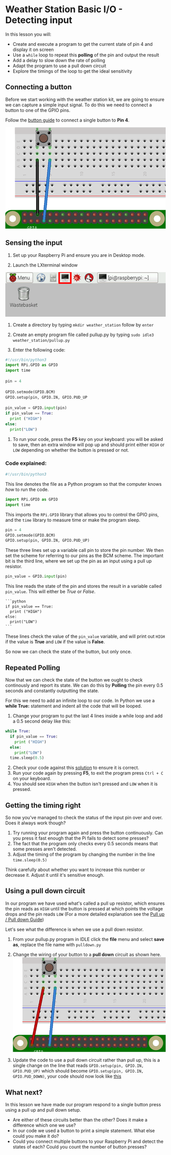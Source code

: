 # Weather Station Basic I/O - Detecting input 

In this lesson you will:

- Create and execute a program to get the current state of pin 4 and display it on screen
- Use a `while` loop to repeat this **polling** of the pin and output the result
- Add a delay to slow down the rate of polling
- Adapt the program to use a pull down circuit
- Explore the timings of the loop to get the ideal sensitivity

## Connecting a button
Before we start working with the weather station kit, we are going to ensure we can capture a simple input signal. To do this we need to connect a button to one of the GPIO pins.

 Follow the [button guide](http://raspberrypi.org/guides/gpio/button.md) to connect a single button to **Pin 4**.

![Pull up wires](images/pull_up_wire.png)

## Sensing the input

1. Set up your Raspberry Pi and ensure you are in Desktop mode.

1. Launch the LXterminal window

  ![LX Terminal](images/lxterminal.png)

1. Create a directory by typing `mkdir weather_station` follow by `enter`

1. Create an empty program file called pullup.py by typing `sudo idle3 weather_station/pullup.py`

1. Enter the following code:

```python
#!/usr/bin/python3
import RPi.GPIO as GPIO
import time

pin = 4

GPIO.setmode(GPIO.BCM)
GPIO.setup(pin, GPIO.IN, GPIO.PUD_UP

pin_value = GPIO.input(pin)
if pin_value == True:
  print ("HIGH")
else:
  print("LOW")
```

1. To run your code, press the **F5** key on your keyboard: you will be asked to save, then an extra window will pop up and should print either `HIGH` or `LOW` depending on whether the button is pressed or not.

### Code explained:

  ```python
  #!/usr/bin/python3
  ```

This line denotes the file as a Python program so that the computer knows *how* to run the code.

  ```python
  import RPi.GPIO as GPIO
  import time
  ```

This imports the `RPi.GPIO` library that allows you to control the GPIO pins, and the `time` library to measure time or make the program sleep.

  ```python
  pin = 4
  GPIO.setmode(GPIO.BCM)
  GPIO.setup(pin, GPIO.IN, GPIO.PUD_UP)
  ```

These three lines set up a variable call pin to store the pin number. We then set the scheme for referring to our pins as the BCM scheme. The important bit is the third line, where we set up the pin as an input using a pull up resistor.

   ```python
   pin_value = GPIO.input(pin)
   ```

This line reads the state of the pin and stores the result in a variable called `pin_value`. This will either be *True* or *False*.

    ```python
    if pin_value == True:
      print ("HIGH")
    else:
      print("LOW")
    ```

These lines check the value of the `pin_value` variable, and will print out `HIGH` if the value is **True** and `LOW` if the value is **False**.

So now we can check the state of the button, but only once.

## Repeated Polling
Now that we can check the state of the button we ought to check continously and report its state. We can do this by **Polling** the pin every 0.5 seconds and constantly outputting the state.

For this we need to add an infinite loop to our code. In Python we use a **while True:** statement and indent all the code that will be looped.

1. Change your program to put the last 4 lines inside a while loop and add a 0.5 second delay like this:

```python
while True:
  if pin_value == True:
    print ("HIGH")
  else:
    print("LOW")
  time.sleep(0.5)
```
2. Check your code against this [solution](code/pullup.py) to ensure it is correct.
3. Run your code again by pressing **F5**, to exit the program press `Ctrl + C` on your keyboard.
4. You should see `HIGH` when the button isn't pressed and `LOW` when it is pressed.

## Getting the timing right

So now you've managed to check the status of the input pin over and over. Does it always work though?

1. Try running your program again and press the button continuously. Can you press it fast enough that the Pi fails to detect some presses?
2. The fact that the program only checks every 0.5 seconds means that some presses aren't detected.
3. Adjust the timing of the program by changing the number in the line
`time.sleep(0.5)`

Think carefully about whether you want to increase this number or decrease it. Adjust it until it's sensitive enough.

## Using a pull down circuit

In our program we have used what's called a pull up resistor, which ensures the pin reads as `HIGH` until the button is pressed at which points the voltage drops and the pin reads `LOW` (For a more detailed explanation see the [Pull up / Pull down Guide](http://raspberrypi.org/guides/GPIO/pull_up_down.md))

Let's see what the difference is when we use a pull down resistor.
1. From your pullup.py program in IDLE click the **file** menu and select **save as**, replace the file name with `pulldown.py`

2. Change the wiring of your button to a **pull down** circuit as shown here.
![Pull up wires](images/pull_down_wire.png)

3. Update the code to use a pull down circuit rather than pull up, this is a single change on the line that reads
`GPIO.setup(pin, GPIO.IN, GPIO.PUD_UP)`
which should become
`GPIO.setup(pin, GPIO.IN, GPIO.PUD_DOWN)`, your code should now look like [this](code/pulldown.py)

## What next?

In this lesson we have made our program respond to a single button press using a pull up and pull down setup.

- Are either of these circuits better than the other? Does it make a difference which one we use?
- In our code we used a button to print a simple statement. What else could you make it do?
- Could you connect multiple buttons to your Raspberry Pi and detect the states of each? Could you count the number of button presses?
